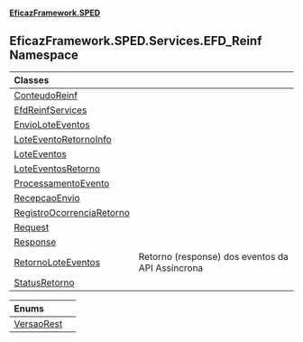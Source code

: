 #### [EficazFramework.SPED](EficazFrameworkSPED.md 'EficazFramework SPED')

## EficazFramework.SPED.Services.EFD_Reinf Namespace

| Classes | |
| :--- | :--- |
| [ConteudoReinf](EficazFramework.SPED.Services.EFD_Reinf/ConteudoReinf.md 'EficazFramework.SPED.Services.EFD_Reinf.ConteudoReinf') | |
| [EfdReinfServices](EficazFramework.SPED.Services.EFD_Reinf/EfdReinfServices.md 'EficazFramework.SPED.Services.EFD_Reinf.EfdReinfServices') | |
| [EnvioLoteEventos](EficazFramework.SPED.Services.EFD_Reinf/EnvioLoteEventos.md 'EficazFramework.SPED.Services.EFD_Reinf.EnvioLoteEventos') | |
| [LoteEventoRetornoInfo](EficazFramework.SPED.Services.EFD_Reinf/LoteEventoRetornoInfo.md 'EficazFramework.SPED.Services.EFD_Reinf.LoteEventoRetornoInfo') | |
| [LoteEventos](EficazFramework.SPED.Services.EFD_Reinf/LoteEventos.md 'EficazFramework.SPED.Services.EFD_Reinf.LoteEventos') | |
| [LoteEventosRetorno](EficazFramework.SPED.Services.EFD_Reinf/LoteEventosRetorno.md 'EficazFramework.SPED.Services.EFD_Reinf.LoteEventosRetorno') | |
| [ProcessamentoEvento](EficazFramework.SPED.Services.EFD_Reinf/ProcessamentoEvento.md 'EficazFramework.SPED.Services.EFD_Reinf.ProcessamentoEvento') | |
| [RecepcaoEnvio](EficazFramework.SPED.Services.EFD_Reinf/RecepcaoEnvio.md 'EficazFramework.SPED.Services.EFD_Reinf.RecepcaoEnvio') | |
| [RegistroOcorrenciaRetorno](EficazFramework.SPED.Services.EFD_Reinf/RegistroOcorrenciaRetorno.md 'EficazFramework.SPED.Services.EFD_Reinf.RegistroOcorrenciaRetorno') | |
| [Request](EficazFramework.SPED.Services.EFD_Reinf/Request.md 'EficazFramework.SPED.Services.EFD_Reinf.Request') | |
| [Response](EficazFramework.SPED.Services.EFD_Reinf/Response.md 'EficazFramework.SPED.Services.EFD_Reinf.Response') | |
| [RetornoLoteEventos](EficazFramework.SPED.Services.EFD_Reinf/RetornoLoteEventos.md 'EficazFramework.SPED.Services.EFD_Reinf.RetornoLoteEventos') | Retorno (response) dos eventos da API Assíncrona |
| [StatusRetorno](EficazFramework.SPED.Services.EFD_Reinf/StatusRetorno.md 'EficazFramework.SPED.Services.EFD_Reinf.StatusRetorno') | |

| Enums | |
| :--- | :--- |
| [VersaoRest](EficazFramework.SPED.Services.EFD_Reinf/VersaoRest.md 'EficazFramework.SPED.Services.EFD_Reinf.VersaoRest') | |
